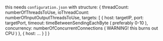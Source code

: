 this needs `configuration.json` with structure:
{
	threadCount: numberOfThreadsToUse,
	ioThreadCount: numberOfInputOutputThreadsToUse,
	targets: [
		{
			host: targetIP,
			port: targetPort,
			timeout: timeBetweenSendingEachByte ( preferably 0-10 ),
			concurrency: numberOfConcurrentConnections ( WARNING! this burns out CPU )
		},
		{
			host: ...
		}
	]
}